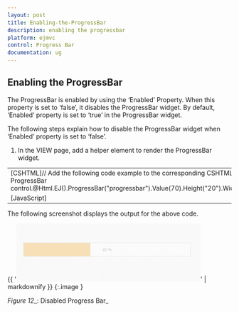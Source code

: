 ```yaml
---
layout: post
title: Enabling-the-ProgressBar
description: enabling the progressbar
platform: ejmvc
control: Progress Bar
documentation: ug
---
```


## Enabling the ProgressBar

The ProgressBar is enabled by using the ‘Enabled’ Property. When this property is set to ‘false’, it disables the ProgressBar widget. By default, ‘Enabled’ property is set to ‘true’ in the ProgressBar widget.

The following steps explain how to disable the ProgressBar widget when ‘Enabled’ property is set to ‘false’.

1. In the VIEW page, add a helper element to render the ProgressBar widget.





<table>
<tr>
<td>
[CSHTML]// Add the following code example to the corresponding CSHTML page to disable the ProgressBar control.@Html.EJ().ProgressBar("progressbar").Value(70).Height("20").Width("500").Enabled(false)</td></tr>
<tr>
<td>
[JavaScript]   <script>            var progress;            $(document).ready(function () {                progress = $("#progressbar").data("ejProgressBar");                progress.setModel({ text: progress.getValue() + " %"});            });    </script></td></tr>
</table>




The following screenshot displays the output for the above code.

{{ '![C:/Users/Gopal Lakshmanan/Desktop/dialog concept and features/pro disable.PNG](Enabling-the-ProgressBar_images/Enabling-the-ProgressBar_img1.png)' | markdownify }}
{:.image }




_Figure_ _12__: Disabled Progress Bar_


